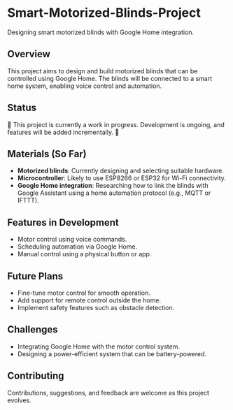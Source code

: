 # Smart-Motorized-Blinds-Project
Designing smart motorized blinds with Google Home integration.

## Overview
This project aims to design and build motorized blinds that can be controlled using Google Home. The blinds will be connected to a smart home system, enabling voice control and automation.

## Status
🚧 This project is currently a work in progress. Development is ongoing, and features will be added incrementally. 🚧

## Materials (So Far)
- **Motorized blinds**: Currently designing and selecting suitable hardware.
- **Microcontroller**: Likely to use ESP8266 or ESP32 for Wi-Fi connectivity.
- **Google Home integration**: Researching how to link the blinds with Google Assistant using a home automation protocol (e.g., MQTT or IFTTT).

## Features in Development
- Motor control using voice commands.
- Scheduling automation via Google Home.
- Manual control using a physical button or app.

## Future Plans
- Fine-tune motor control for smooth operation.
- Add support for remote control outside the home.
- Implement safety features such as obstacle detection.

## Challenges
- Integrating Google Home with the motor control system.
- Designing a power-efficient system that can be battery-powered.

## Contributing
Contributions, suggestions, and feedback are welcome as this project evolves.
